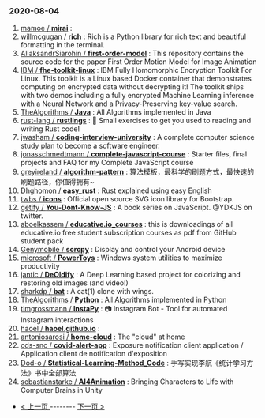 ### 2020-08-04 
1. [
        mamoe /
**mirai**](https://github.com/mamoe/mirai) : 
1. [
        willmcgugan /
**rich**](https://github.com/willmcgugan/rich) : Rich is a Python library for rich text and beautiful formatting in the terminal.
1. [
        AliaksandrSiarohin /
**first-order-model**](https://github.com/AliaksandrSiarohin/first-order-model) : This repository contains the source code for the paper First Order Motion Model for Image Animation
1. [
        IBM /
**fhe-toolkit-linux**](https://github.com/IBM/fhe-toolkit-linux) : IBM Fully Homomorphic Encryption Toolkit For Linux. This toolkit is a Linux based Docker container that demonstrates computing on encrypted data without decrypting it! The toolkit ships with two demos including a fully encrypted Machine Learning inference with a Neural Network and a Privacy-Preserving key-value search.
1. [
        TheAlgorithms /
**Java**](https://github.com/TheAlgorithms/Java) : All Algorithms implemented in Java
1. [
        rust-lang /
**rustlings**](https://github.com/rust-lang/rustlings) : 🦀 Small exercises to get you used to reading and writing Rust code!
1. [
        jwasham /
**coding-interview-university**](https://github.com/jwasham/coding-interview-university) : A complete computer science study plan to become a software engineer.
1. [
        jonasschmedtmann /
**complete-javascript-course**](https://github.com/jonasschmedtmann/complete-javascript-course) : Starter files, final projects and FAQ for my Complete JavaScript course
1. [
        greyireland /
**algorithm-pattern**](https://github.com/greyireland/algorithm-pattern) : 算法模板，最科学的刷题方式，最快速的刷题路径，你值得拥有~
1. [
        Dhghomon /
**easy_rust**](https://github.com/Dhghomon/easy_rust) : Rust explained using easy English
1. [
        twbs /
**icons**](https://github.com/twbs/icons) : Official open source SVG icon library for Bootstrap.
1. [
        getify /
**You-Dont-Know-JS**](https://github.com/getify/You-Dont-Know-JS) : A book series on JavaScript. @YDKJS on twitter.
1. [
        aboelkassem /
**educative.io_courses**](https://github.com/aboelkassem/educative.io_courses) : this is downloadings of all educative.io free student subscription courses as pdf from GitHub student pack
1. [
        Genymobile /
**scrcpy**](https://github.com/Genymobile/scrcpy) : Display and control your Android device
1. [
        microsoft /
**PowerToys**](https://github.com/microsoft/PowerToys) : Windows system utilities to maximize productivity
1. [
        jantic /
**DeOldify**](https://github.com/jantic/DeOldify) : A Deep Learning based project for colorizing and restoring old images (and video!)
1. [
        sharkdp /
**bat**](https://github.com/sharkdp/bat) : A cat(1) clone with wings.
1. [
        TheAlgorithms /
**Python**](https://github.com/TheAlgorithms/Python) : All Algorithms implemented in Python
1. [
        timgrossmann /
**InstaPy**](https://github.com/timgrossmann/InstaPy) : 📷 Instagram Bot - Tool for automated Instagram interactions
1. [
        haoel /
**haoel.github.io**](https://github.com/haoel/haoel.github.io) : 
1. [
        antoniosarosi /
**home-cloud**](https://github.com/antoniosarosi/home-cloud) : The "cloud" at home
1. [
        cds-snc /
**covid-alert-app**](https://github.com/cds-snc/covid-alert-app) : Exposure notification client application / Application client de notification d'exposition
1. [
        Dod-o /
**Statistical-Learning-Method_Code**](https://github.com/Dod-o/Statistical-Learning-Method_Code) : 手写实现李航《统计学习方法》书中全部算法
1. [
        sebastianstarke /
**AI4Animation**](https://github.com/sebastianstarke/AI4Animation) : Bringing Characters to Life with Computer Brains in Unity 

- [ < 上一页 ](https://github.com/able8/github-trending-daily-record/blob/master/2020-08-03.md) -------- [ 下一页 > ](https://github.com/able8/github-trending-daily-record/blob/master/2020-08-05.md)